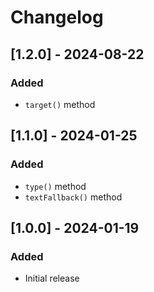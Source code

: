 # Changelog

## [1.2.0] - 2024-08-22
### Added
- `target()` method


## [1.1.0] - 2024-01-25
### Added
- `type()` method
- `textFallback()` method


## [1.0.0] - 2024-01-19
### Added
- Initial release
